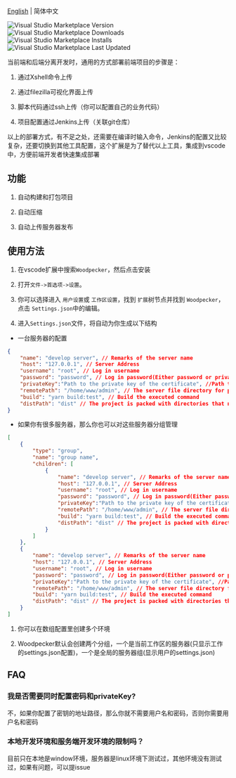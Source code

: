 [English](./README.md) | 简体中文

![Visual Studio Marketplace Version](https://img.shields.io/visual-studio-marketplace/v/SemmyWong.woodpecker) ![Visual Studio Marketplace Downloads](https://img.shields.io/visual-studio-marketplace/d/SemmyWong.woodpecker) ![Visual Studio Marketplace Installs](https://img.shields.io/visual-studio-marketplace/i/SemmyWong.woodpecker) ![Visual Studio Marketplace Last Updated](https://img.shields.io/visual-studio-marketplace/last-updated/SemmyWong.woodpecker?style=plastic)

当前端和后端分离开发时，通用的方式部署前端项目的步骤是：

1.  通过Xshell命令上传

2.  通过filezilla可视化界面上传

3.  脚本代码通过ssh上传（你可以配置自己的业务代码）

4.  项目配置通过Jenkins上传（关联git仓库）

以上的部署方式，有不足之处，还需要在编译时输入命令，Jenkins的配置又比较复杂，还要切换到其他工具配置，这个扩展是为了替代以上工具，集成到vscode中，方便前端开发者快速集成部署

## 功能

1.  自动构建和打包项目

2.  自动压缩

3.  自动上传服务器发布

## 使用方法

1.  在vscode扩展中搜索`Woodpecker`，然后点击安装

2.  打开`文件->首选项->设置`。

3.  你可以选择进入 `用户设置`或 `工作区设置`，找到 `扩展`树节点并找到 `Woodpecker`，点击 `Settings.json`中的编辑。

4.  进入`Settings.json`文件，将自动为你生成以下结构

*   一台服务器的配置

```json
{
    "name": "develop server", // Remarks of the server name
    "host": "127.0.0.1", // Server Address
    "username": "root", // Log in username
    "password": "password", // Log in password(Either password or privateKey)
    "privateKey":"Path to the private key of the certificate", //Path to the private key of the certificate(Either password or privateKey)
    "remotePath": "/home/www/admin", // The server file directory for project uploads
    "build": "yarn build:test", // Build the executed command
    "distPath": "dist" // The project is packed with directories that need to be uploaded
}

```

*   如果你有很多服务器，那么你也可以对这些服务器分组管理

```json
[
    {
        "type": "group",
        "name": "group name",
        "children": [
            {
                "name": "develop server", // Remarks of the server name
                "host": "127.0.0.1", // Server Address
                "username": "root", // Log in username
                "password": "password", // Log in password(Either password or privateKey)
                "privateKey":"Path to the private key of the certificate", //Path to the private key of the certificate(Either password or privateKey)
                "remotePath": "/home/www/admin", // The server file directory for project uploads
                "build": "yarn build:test", // Build the executed command
                "distPath": "dist" // The project is packed with directories that need to be uploaded
            }
        ]
    },
    {
        "name": "develop server", // Remarks of the server name
        "host": "127.0.0.1", // Server Address
        "username": "root", // Log in username
        "password": "password", // Log in password(Either password or privateKey)
        "privateKey":"Path to the private key of the certificate", //Path to the private key of the certificate(Either password or privateKey)
        "remotePath": "/home/www/admin", // The server file directory for project uploads
        "build": "yarn build:test", // Build the executed command
        "distPath": "dist" // The project is packed with directories that need to be uploaded
    }
]
```

1.  你可以在数组配置里创建多个环境

2.  Woodpecker默认会创建两个分组，一个是当前工作区的服务器(只显示工作的settings.json配置)，一个是全局的服务器组(显示用户的settings.json)

## FAQ

### 我是否需要同时配置密码和privateKey?

不，如果你配置了密钥的地址路径，那么你就不需要用户名和密码，否则你需要用户名和密码

### 本地开发环境和服务端开发环境的限制吗？

目前只在本地是window环境，服务器是linux环境下测试过，其他环境没有测试过，如果有问题，可以提issue
